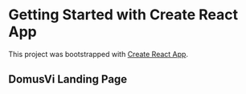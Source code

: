 # Getting Started with Create React App

This project was bootstrapped with [Create React App](https://github.com/facebook/create-react-app).

## DomusVi Landing Page

